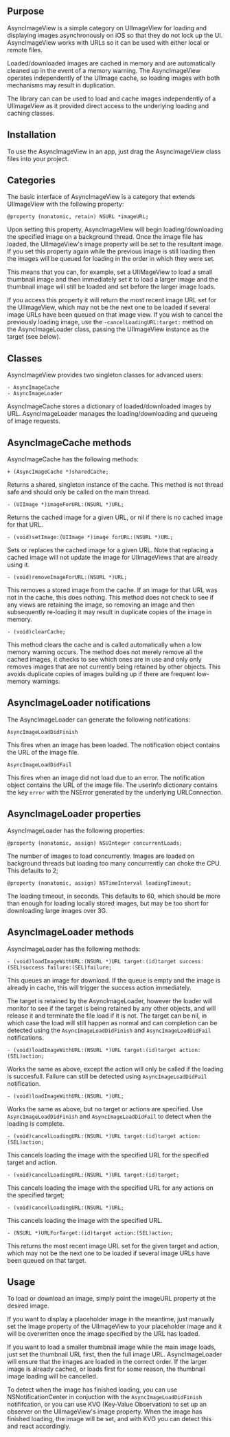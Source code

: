Purpose
--------------

AsyncImageView is a simple category on UIImageView for loading and displaying images asynchronously on iOS so that they do not lock up the UI. AsyncImageView works with URLs so it can be used with either local or remote files.

Loaded/downloaded images are cached in memory and are automatically cleaned up in the event of a memory warning. The AsyncImageView operates independently of the UIImage cache, so loading images with both mechanisms may result in duplication.

The library can can be used to load and cache images independently of a UIImageView as it provided direct access to the underlying loading and caching classes.


Installation
--------------

To use the AsyncImageView in an app, just drag the AsyncImageView class files into your project.


Categories
------------

The basic interface of AsyncImageView is a category that extends UIImageView with the following property:

	@property (nonatomic, retain) NSURL *imageURL;
	
Upon setting this property, AsyncImageView will begin loading/downloading the specified image on a background thread. Once the image file has loaded, the UIImageView's image property will be set to the resultant image. If you set this property again while the previous image is still loading then the images will be queued for loading in the order in which they were set.

This means that you can, for example, set a UIIMageView to load a small thumbnail image and then immediately set it to load a larger image and the thumbnail image will still be loaded and set before the larger image loads.

If you access this property it will return the most recent image URL set for the UIImageView, which may not be the next one to be loaded if several image URLs have been queued on that image view. If you wish to cancel the previously loading image, use the `-cancelLoadingURL:target:` method on the AsyncImageLoader class, passing the UIImageView instance as the target (see below).


Classes
------------

AsyncImageView provides two singleton classes for advanced users:

	- AsyncImageCache
	- AsyncImageLoader
	
AsyncImageCache stores a dictionary of loaded/downloaded images by URL. AsyncImageLoader manages the loading/downloading and queueing of image requests.


AsyncImageCache methods
-------------------------

AsyncImageCache has the following methods:

	+ (AsyncImageCache *)sharedCache;

Returns a shared, singleton instance of the cache. This method is not thread safe and should only be called on the main thread.

	- (UIImage *)imageForURL:(NSURL *)URL;

Returns the cached image for a given URL, or nil if there is no cached image for that URL.

	- (void)setImage:(UIImage *)image forURL:(NSURL *)URL;

Sets or replaces the cached image for a given URL. Note that replacing a cached image will not update the image for UIImageViews that are already using it.

	- (void)removeImageForURL:(NSURL *)URL;
	
This removes a stored image from the cache. If an image for that URL was not in the cache, this does nothing. This method does not check to see if any views are retaining the image, so removing an image and then subsequently re-loading it may result in duplicate copies of the image in memory.
	
	- (void)clearCache;

This method clears the cache and is called automatically when a low memory warning occurs. The method does not merely remove all the cached images, it checks to see which ones are in use and only only removes images that are not currently being retained by other objects. This avoids duplicate copies of images building up if there are frequent low-memory warnings.


AsyncImageLoader notifications
-------------------------------

The AsyncImageLoader can generate the following notifications:

	AsyncImageLoadDidFinish
	
This fires when an image has been loaded. The notification object contains the URL of the image file.

	AsyncImageLoadDidFail
	
This fires when an image did not load due to an error. The notification object contains the URL of the image file. The userInfo dictionary contains the key `error` with the NSError generated by the underlying URLConnection.


AsyncImageLoader properties
----------------------------

AsyncImageLoader has the following properties:

	@property (nonatomic, assign) NSUInteger concurrentLoads;

The number of images to load concurrently. Images are loaded on background threads but loading too many concurrently can choke the CPU. This defaults to 2;
	
	@property (nonatomic, assign) NSTimeInterval loadingTimeout;

The loading timeout, in seconds. This defaults to 60, which should be more than enough for loading locally stored images, but may be too short for downloading large images over 3G.


AsyncImageLoader methods
-------------------------

AsyncImageLoader has the following methods:

	- (void)loadImageWithURL:(NSURL *)URL target:(id)target success:(SEL)success failure:(SEL)failure;
	
This queues an image for download. If the queue is empty and the image is already in cache, this will trigger the success action immediately.

The target is retained by the AsyncImageLoader, however the loader will monitor to see if the target is being retained by any other objects, and will release it and terminate the file load if it is not. The target can be nil, in which case the load will still happen as normal and can completion can be detected using the `AsyncImageLoadDidFinish` and `AsyncImageLoadDidFail` notifications. 
	
	- (void)loadImageWithURL:(NSURL *)URL target:(id)target action:(SEL)action;
	
Works the same as above, except the action will only be called if the loading is succesfull. Failure can still be detected using `AsyncImageLoadDidFail` notification.

	- (void)loadImageWithURL:(NSURL *)URL;
	
Works the same as above, but no target or actions are specified. Use `AsyncImageLoadDidFinish` and `AsyncImageLoadDidFail` to detect when the loading is complete.
	
	- (void)cancelLoadingURL:(NSURL *)URL target:(id)target action:(SEL)action;
	
This cancels loading the image with the specified URL for the specified target and action.
	
	- (void)cancelLoadingURL:(NSURL *)URL target:(id)target;
	
This cancels loading the image with the specified URL for any actions on the specified target;
	
	- (void)cancelLoadingURL:(NSURL *)URL;
	
This cancels loading the image with the specified URL.
	
	- (NSURL *)URLForTarget:(id)target action:(SEL)action;
	
This returns the most recent image URL set for the given target and action, which may not be the next one to be loaded if several image URLs have been queued on that target.


Usage
--------

To load or download an image, simply point the imageURL property at the desired image.

If you want to display a placeholder image in the meantime, just manually set the image property of the UIImageView to your placeholder image and it will be overwritten once the image specified by the URL has loaded.

If you want to load a smaller thumbnail image while the main image loads, just set the thumbnail URL first, then the full image URL. AsyncImageLoader will ensure that the images are loaded in the correct order. If the larger image is already cached, or loads first for some reason, the thumbnail image loading will be cancelled.

To detect when the image has finished loading, you can use NSNotificationCenter in conjuction with the `AsyncImageLoadDidFinish` notififcation, or you can use KVO (Key-Value Observation) to set up an observer on the UIImageView's image property. When the image has finished loading, the image will be set, and with KVO you can detect this and react accordingly.